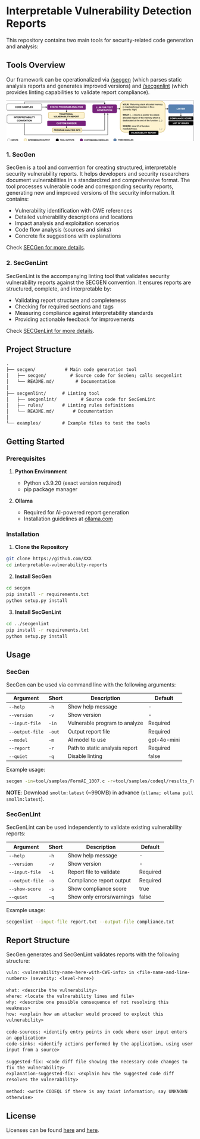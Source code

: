 # Interpretable Vulnerability Detection Reports

This repository contains two main tools for security-related code generation and analysis:

## Tools Overview
Our framework can be operationalized via [/secgen](/secgen) (which parses static analysis reports and generates improved versions) and [/secgenlint](/secgenlint) (which provides linting capabilities to validate report compliance).

![Tool Overview](imgs/tool.png)


### 1. SecGen
SecGen is a tool and convention for creating structured, interpretable security vulnerability reports. It helps developers and security researchers document vulnerabilities in a standardized and comprehensive format. The tool processes vulnerable code and corresponding security reports, generating new and improved versions of the security information. It contains:

- Vulnerability identification with CWE references
- Detailed vulnerability descriptions and locations
- Impact analysis and exploitation scenarios
- Code flow analysis (sources and sinks)
- Concrete fix suggestions with explanations

Check [SECGen for more details](/secgen/).

### 2. SecGenLint
SecGenLint is the accompanying linting tool that validates security vulnerability reports against the SECGEN convention. It ensures reports are structured, complete, and interpretable by:

- Validating report structure and completeness
- Checking for required sections and tags
- Measuring compliance against interpretability standards
- Providing actionable feedback for improvements

Check [SECGenLint for more details](/secgenlint).

## Project Structure

```
.
├── secgen/           # Main code generation tool
│   ├── secgen/         # Source code for SecGen; calls secgenlint
│   └── README.md/        # Documentation
│
├── secgenlint/      # Linting tool
│   ├── secgenlint/         # Source code for SecGenLint
│   ├── rules/       # Linting rules definitions
│   └── README.md/       # Documentation
│
└── examples/        # Example files to test the tools
```

## Getting Started

### Prerequisites

1. **Python Environment**
   - Python v3.9.20 (exact version required)
   - pip package manager

2. **Ollama**
   - Required for AI-powered report generation
   - Installation guidelines at [ollama.com](https://ollama.com/)

### Installation

1. **Clone the Repository**
```bash
git clone https://github.com/XXX
cd interpretable-vulnerability-reports
```

2. **Install SecGen**
```bash
cd secgen
pip install -r requirements.txt
python setup.py install
```

3. **Install SecGenLint**
```bash
cd ../secgenlint
pip install -r requirements.txt
python setup.py install
```

## Usage

### SecGen

SecGen can be used via command line with the following arguments:

| Argument | Short | Description | Default |
|----------|-------|-------------|---------|
| `--help` | `-h` | Show help message | - |
| `--version` | `-v` | Show version | - |
| `--input-file` | `-in` | Vulnerable program to analyze | Required |
| `--output-file` | `-out` | Output report file | Required |
| `--model` | `-m` | AI model to use | gpt-4o-mini |
| `--report` | `-r` | Path to static analysis report | Required |
| `--quiet` | `-q` | Disable linting | false |

Example usage:
```bash
secgen -in=tool/samples/FormAI_1007.c -r=tool/samples/codeql/results_FormAI_1007.sarif -out=tool/samples/generated/1007.txt --model=smollm:latest 
```
**NOTE**: Download `smollm:latest` (~990MB) in advance (`ollama; ollama pull smollm:latest`).


### SecGenLint

SecGenLint can be used independently to validate existing vulnerability reports:

| Argument | Short | Description | Default |
|----------|-------|-------------|---------|
| `--help` | `-h` | Show help message | - |
| `--version` | `-v` | Show version | - |
| `--input-file` | `-i` | Report file to validate | Required |
| `--output-file` | `-o` | Compliance report output | Required |
| `--show-score` | `-s` | Show compliance score | true |
| `--quiet` | `-q` | Show only errors/warnings | false |

Example usage:
```bash
secgenlint --input-file report.txt --output-file compliance.txt
```

## Report Structure

SecGen generates and SecGenLint validates reports with the following structure:

```
vuln: <vulnerability-name-here-with-CWE-info> in <file-name-and-line-numbers> (severity: <level-here>)

what: <describe the vulnerability>
where: <locate the vulnerability lines and file>
why: <describe one possible consequence of not resolving this weakness>
how: <explain how an attacker would proceed to exploit this vulnerability>

code-sources: <identify entry points in code where user input enters an application>
code-sinks: <identify actions performed by the application, using user input from a source>

suggested-fix: <code diff file showing the necessary code changes to fix the vulnerability>
explanation-suggested-fix: <explain how the suggested code diff resolves the vulnerability>

method: <write CODEQL if there is any taint information; say UNKNOWN otherwise>
```


## License
Licenses can be found [here](/secgen/LICENSE.md) and [here](/secgenlint/LICENSE.md).